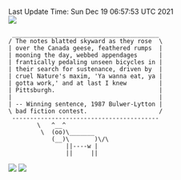 Last Update Time: 
Sun Dec 19 06:57:53 UTC 2021
<br>![](https://img.shields.io/badge/%E5%A4%A7%E5%AE%B6-%E5%AE%89%E5%AE%89-green)<br>
```
 _________________________________________
/ The notes blatted skyward as they rose  \
| over the Canada geese, feathered rumps  |
| mooning the day, webbed appendages      |
| frantically pedaling unseen bicycles in |
| their search for sustenance, driven by  |
| cruel Nature's maxim, 'Ya wanna eat, ya |
| gotta work,' and at last I knew         |
| Pittsburgh.                             |
|                                         |
| -- Winning sentence, 1987 Bulwer-Lytton |
\ bad fiction contest.                    /
 -----------------------------------------
        \   ^__^
         \  (oo)\_______
            (__)\       )\/\
                ||----w |
                ||     ||
```
![](https://github-readme-stats.vercel.app/api?username=chenlitw)
![](https://github-readme-stats.vercel.app/api/top-langs/?username=chenlitw)
